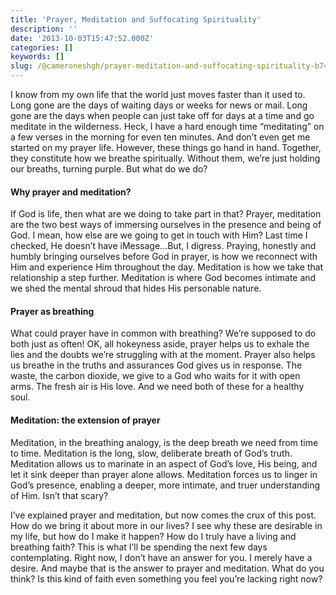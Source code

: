 ```yaml
---
title: 'Prayer, Meditation and Suffocating Spirituality'
description: ''
date: '2013-10-03T15:47:52.000Z'
categories: []
keywords: []
slug: /@cameroneshgh/prayer-meditation-and-suffocating-spirituality-b74b15ce44d3
---
```


I know from my own life that the world just moves faster than it used to. Long gone are the days of waiting days or weeks for news or mail. Long gone are the days when people can just take off for days at a time and go meditate in the wilderness. Heck, I have a hard enough time “meditating” on a few verses in the morning for even ten minutes. And don’t even get me started on my prayer life. However, these things go hand in hand. Together, they constitute how we breathe spiritually. Without them, we’re just holding our breaths, turning purple. But what do we do?

#### Why prayer and meditation?

If God is life, then what are we doing to take part in that? Prayer, meditation are the two best ways of immersing ourselves in the presence and being of God. I mean, how else are we going to get in touch with Him? Last time I checked, He doesn’t have iMessage…But, I digress. Praying, honestly and humbly bringing ourselves before God in prayer, is how we reconnect with Him and experience Him throughout the day. Meditation is how we take that relationship a step further. Meditation is where God becomes intimate and we shed the mental shroud that hides His personable nature.

#### Prayer as breathing

What could prayer have in common with breathing? We’re supposed to do both just as often! OK, all hokeyness aside, prayer helps us to exhale the lies and the doubts we’re struggling with at the moment. Prayer also helps us breathe in the truths and assurances God gives us in response. The waste, the carbon dioxide, we give to a God who waits for it with open arms. The fresh air is His love. And we need both of these for a healthy soul.

#### Meditation: the extension of prayer

Meditation, in the breathing analogy, is the deep breath we need from time to time. Meditation is the long, slow, deliberate breath of God’s truth. Meditation allows us to marinate in an aspect of God’s love, His being, and let it sink deeper than prayer alone allows. Meditation forces us to linger in God’s presence, enabling a deeper, more intimate, and truer understanding of Him. Isn’t that scary?

I’ve explained prayer and meditation, but now comes the crux of this post. How do we bring it about more in our lives? I see why these are desirable in my life, but how do I make it happen? How do I truly have a living and breathing faith? This is what I’ll be spending the next few days contemplating. Right now, I don’t have an answer for you. I merely have a desire. And maybe that is the answer to prayer and meditation. What do you think? Is this kind of faith even something you feel you’re lacking right now?